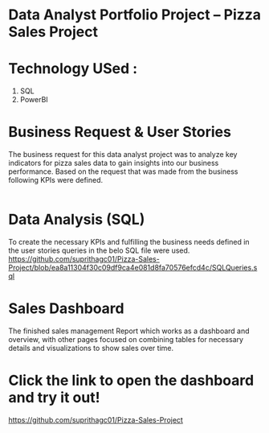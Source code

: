 # Data Analyst Portfolio Project – Pizza Sales Project

# Technology USed : 
 1. SQL
 2. PowerBI



# Business Request & User Stories
The business request for this data analyst project was to analyze key indicators for pizza sales data to gain insights into our business performance. Based on the request that was made from the business following KPIs were defined.

<!-- wp:image {"id":74,"sizeSlug":"large","linkDestination":"none"} -->
<figure class="wp-block-image size-large"><img src="https://suprithasupu01.files.wordpress.com/2024/02/image-9.png?w=696" alt="" class="wp-image-74"/></figure>
<!-- /wp:image -->


# Data Analysis (SQL)

To create the necessary KPIs and fulfilling the business needs defined in the user stories queries in the belo SQL file were used.
https://github.com/suprithagc01/Pizza-Sales-Project/blob/ea8a11304f30c09df9ca4e081d8fa70576efcd4c/SQLQueries.sql

# Sales Dashboard

The finished sales management Report which works as a dashboard and overview, with other pages focused on combining tables for necessary details and visualizations to show sales over time.

# Click the link to open the dashboard and try it out! 
https://github.com/suprithagc01/Pizza-Sales-Project


